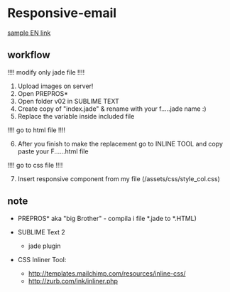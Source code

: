 # Responsive-email

[sample EN link](https://rawgit.com/cromozooom/responsive-email/master/v02/index_en.html "fiorentina")

## workflow
!!!! modify only jade file !!!!

1. Upload images on server!
2. Open PREPROS*
3. Open folder v02 in SUBLIME TEXT
4. Create copy of "index.jade" & rename with your f.....jade name :)
5. Replace the variable inside included file

!!!! go to html file !!!!

6. After you finish to make the replacement go to INLINE TOOL and copy paste your F......html file

!!!! go to css file !!!!

7. Insert responsive component from my file (/assets/css/style_col.css)


## note
- PREPROS* aka "big Brother" - compila i file *.jade to *.HTML)

- SUBLIME Text 2
	- jade plugin

- CSS Inliner Tool:
	- http://templates.mailchimp.com/resources/inline-css/
	- http://zurb.com/ink/inliner.php

